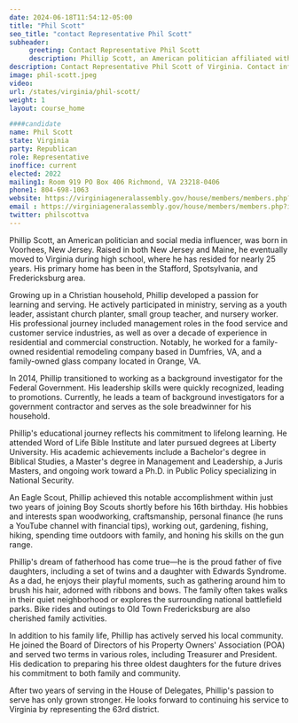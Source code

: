 ```yaml
---
date: 2024-06-18T11:54:12-05:00
title: "Phil Scott"
seo_title: "contact Representative Phil Scott"
subheader:
     greeting: Contact Representative Phil Scott
     description: Phillip Scott, an American politician affiliated with the Republican Party, is a member of the Virginia House of Delegates, representing District 63. He assumed office on January 10, 2024.
description: Contact Representative Phil Scott of Virginia. Contact information for Phil Scott includes email address, phone number, and mailing address.
image: phil-scott.jpeg
video:
url: /states/virginia/phil-scott/
weight: 1
layout: course_home

####candidate
name: Phil Scott
state: Virginia
party: Republican
role: Representative
inoffice: current
elected: 2022
mailing1: Room 919 PO Box 406 Richmond, VA 23218-0406
phone1: 804-698-1063
website: https://virginiageneralassembly.gov/house/members/members.php?id=H0342/
email : https://virginiageneralassembly.gov/house/members/members.php?id=H0342/
twitter: philscottva
---
```

Phillip Scott, an American politician and social media influencer, was born in Voorhees, New Jersey. Raised in both New Jersey and Maine, he eventually moved to Virginia during high school, where he has resided for nearly 25 years. His primary home has been in the Stafford, Spotsylvania, and Fredericksburg area.

Growing up in a Christian household, Phillip developed a passion for learning and serving. He actively participated in ministry, serving as a youth leader, assistant church planter, small group teacher, and nursery worker. His professional journey included management roles in the food service and customer service industries, as well as over a decade of experience in residential and commercial construction. Notably, he worked for a family-owned residential remodeling company based in Dumfries, VA, and a family-owned glass company located in Orange, VA.

In 2014, Phillip transitioned to working as a background investigator for the Federal Government. His leadership skills were quickly recognized, leading to promotions. Currently, he leads a team of background investigators for a government contractor and serves as the sole breadwinner for his household.

Phillip's educational journey reflects his commitment to lifelong learning. He attended Word of Life Bible Institute and later pursued degrees at Liberty University. His academic achievements include a Bachelor's degree in Biblical Studies, a Master's degree in Management and Leadership, a Juris Masters, and ongoing work toward a Ph.D. in Public Policy specializing in National Security.

An Eagle Scout, Phillip achieved this notable accomplishment within just two years of joining Boy Scouts shortly before his 16th birthday. His hobbies and interests span woodworking, craftsmanship, personal finance (he runs a YouTube channel with financial tips), working out, gardening, fishing, hiking, spending time outdoors with family, and honing his skills on the gun range.

Phillip's dream of fatherhood has come true—he is the proud father of five daughters, including a set of twins and a daughter with Edwards Syndrome. As a dad, he enjoys their playful moments, such as gathering around him to brush his hair, adorned with ribbons and bows. The family often takes walks in their quiet neighborhood or explores the surrounding national battlefield parks. Bike rides and outings to Old Town Fredericksburg are also cherished family activities.

In addition to his family life, Phillip has actively served his local community. He joined the Board of Directors of his Property Owners' Association (POA) and served two terms in various roles, including Treasurer and President. His dedication to preparing his three oldest daughters for the future drives his commitment to both family and community.

After two years of serving in the House of Delegates, Phillip's passion to serve has only grown stronger. He looks forward to continuing his service to Virginia by representing the 63rd district.
